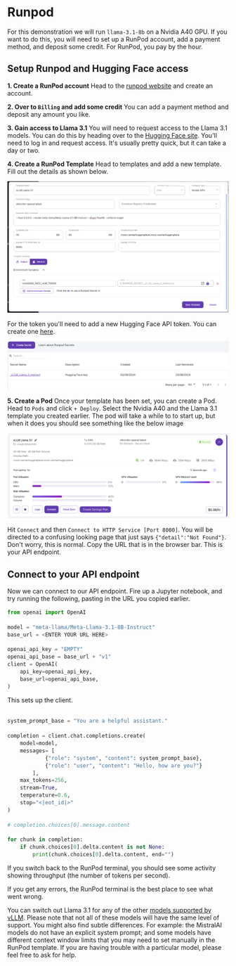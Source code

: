 # Runpod

For this demonstration we will run `llama-3.1-8b` on a Nvidia A40 GPU. If you want to do this, you will need to set up a RunPod account, add a payment method, and deposit some credit. For RunPod, you pay by the hour.

## Setup Runpod and Hugging Face access
**1. Create a RunPod account** Head to the [runpod website](https://www.runpod.io/) and create an account.

**2. Over to `Billing` and add some credit** You can add a payment method and deposit any amount you like.

**3. Gain access to Llama 3.1** You will need to request access to the Llama 3.1 models. You can do this by heading over to the [Hugging Face site](https://huggingface.co/meta-llama/Meta-Llama-3.1-8B). You'll need to log in and request access. It's usually pretty quick, but it can take a day or two.

**4. Create a RunPod Template** Head to templates and add a new template. Fill out the details as shown below.

![RunPod Template](../imgs/template.png)

For the token you'll need to add a new Hugging Face API token. You can create one [here](https://huggingface.co/settings/tokens).

![RunPod Secret](../imgs/secret.png)

**5. Create a Pod** Once your template has been set, you can create a Pod. Head to `Pods` and click `+ Deploy`. Select the Nvidia A40 and the Llama 3.1 template you created earlier. The pod will take a while to to start up, but when it does you should see something like the below image

![Connect Pod](../imgs/connect.png)

Hit `Connect` and then `Connect to HTTP Service [Port 8000]`. You will be directed to a confusing looking page that just says `{"detail":"Not Found"}`. Don't worry, this is normal. Copy the URL that is in the browser bar. This is your API endpoint.

## Connect to your API endpoint

Now we can connect to our API endpoint. Fire up a Jupyter notebook, and try running the following, pasting in the URL you copied earlier.

```python
from openai import OpenAI

model = "meta-llama/Meta-Llama-3.1-8B-Instruct"
base_url = <ENTER YOUR URL HERE>

openai_api_key = "EMPTY"
openai_api_base = base_url + "v1"
client = OpenAI(
    api_key=openai_api_key,
    base_url=openai_api_base,
)
```

This sets up the client.

```python

system_prompt_base = "You are a helpful assistant."

completion = client.chat.completions.create(
    model=model,
    messages= [
            {"role": "system", "content": system_prompt_base},
            {"role": "user", "content": "Hello, how are you?"}
        ],
    max_tokens=256,
    stream=True,
    temperature=0.6,
    stop="<|eot_id|>"
)

# completion.choices[0].message.content

for chunk in completion:
    if chunk.choices[0].delta.content is not None:
        print(chunk.choices[0].delta.content, end="")
```

If you switch back to the RunPod terminal, you should see some activity showing throughput (the number of tokens per second).

If you get any errors, the RunPod terminal is the best place to see what went wrong.

You can switch out Llama 3.1 for any of the other [models supported by vLLM](https://docs.vllm.ai/en/latest/models/supported_models.html). Please note that not all of these models will have the same level of support. You might also find subtle differences. For example: the MistralAI models do not have an explicit system prompt; and some models have different context window limits that you may need to set manually in the RunPod template. If you are having trouble with a particular model, please feel free to ask for help.
